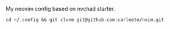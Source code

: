 My neovim config based on nvchad starter.

`cd ~/.config && git clone git@github.com:carleeto/nvim.git`
